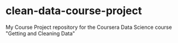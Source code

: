 clean-data-course-project
=========================

My Course Project repository for the Coursera Data Science course "Getting and Cleaning Data"
